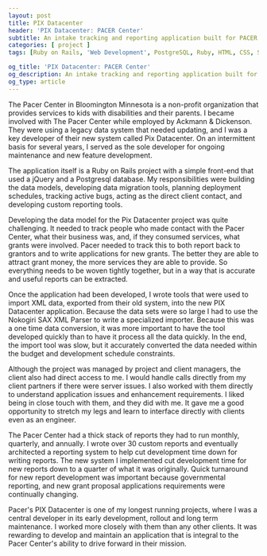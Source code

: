 ```yaml
---
layout: post
title: PIX Datacenter
header: 'PIX Datacenter: PACER Center'
subtitle: An intake tracking and reporting application built for PACER
categories: [ project ]
tags: [Ruby on Rails, 'Web Development', PostgreSQL, Ruby, HTML, CSS, SASS, JavaScript, jQuery, Rackspace, Ubuntu]

og_title: 'PIX Datacenter: PACER Center'
og_description: An intake tracking and reporting application built for PACER
og_type: article
---
```


The Pacer Center in Bloomington Minnesota is a non-profit organization that provides services to kids with disabilities and their parents. I became involved with The Pacer Center while employed by Ackmann & Dickenson. They were using a legacy data system that needed updating, and I was a key developer of their new system called Pix Datacenter. On an intermittent basis for several years, I served as the sole developer for ongoing maintenance and new feature development.

The application itself is a Ruby on Rails project with a simple front-end that used a jQuery and a Postgresql database. My responsibilities were building the data models, developing data migration tools, planning deployment schedules, tracking active bugs, acting as the direct client contact, and developing custom reporting tools.

Developing the data model for the Pix Datacenter project was quite challenging. It needed to track people who made contact with the Pacer Center, what their business was, and, if they consumed services, what grants were involved. Pacer needed to track this to both report back to grantors and to write applications for new grants. The better they are able to attract grant money, the more services they are able to provide. So everything needs to be woven tightly together, but in a way that is accurate and useful reports can be extracted.

Once the application had been developed, I wrote tools that were used to import XML data, exported from their old system, into the new PIX Datacenter application. Because the data sets were so large I had to use the Nokogiri SAX XML Parser to write a specialized importer. Because this was a one time data conversion, it was more important to have the tool developed quickly than to have it process all the data quickly. In the end, the import tool was slow, but it accurately converted the data needed within the budget and development schedule constraints.

Although the project was managed by project and client managers, the client also had direct access to me. I would handle calls directly from my client partners if there were server issues. I also worked with them directly to understand application issues and enhancement requirements. I liked being in close touch with them, and they did with me. It gave me a good opportunity to stretch my legs and learn to interface directly with clients even as an engineer.

The Pacer Center had a thick stack of reports they had to run monthly, quarterly, and annually. I wrote over 30 custom reports and eventually architected a reporting system to help cut development time down for writing reports. The new system I implemented cut development time for new reports down to a quarter of what it was originally. Quick turnaround for new report development was important because governmental reporting, and new grant proposal applications requirements were continually changing.

Pacer's PIX Datacenter is one of my longest running projects, where I was a central developer in its early development, rollout and long term maintenance. I worked more closely with them than any other clients. It was rewarding to develop and maintain an application that is integral to the Pacer Center's ability to drive forward in their mission.
